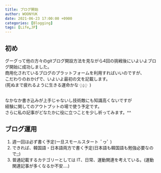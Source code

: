 ```yaml
---
title: ブログ開始
author: WOONYUK
date: 2021-06-23 17:00:00 +0900
categories: [Blogging]
tags: [Life,JP]
---
```


## **初め**
グーグって他の方々のgitブログ開設方法を見ながら4回の挑戦後にいよいよブログ開始に成功しました。<br>
商用化されているブログのプラットフォームを利用すればいいのですが、<br>
こだわりのおかげで、いよいよ最初の文を記載します。<br>
(死ぬまで疲れるように生きる運命かな ⍜⍙⍜  )<br><br>

なかなか書き込みが上手じゃないし技術敵にも知識高くないですが<br>
経験に関してのアウトプットの場で使う予定です。<br>
さらに私の記事がどなたかに役に立つことを少し祈ってみます。^^<br>


## **ブログ運用**
<ol>
<li>週一回は必ず書く予定(一旦スモールスタート  ﾟヮﾟ )</li>
<li>できれば、韓国語・日本語両方で書く予定(日本語も韓国語も勉強必要なので;;)</li>
<li>普通記載するカテゴリーとしては IT、日常、運動関連を考えている。(運動関連記事が多くなるか不安….)</li>
</ol>
